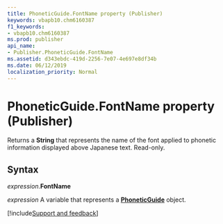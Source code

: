 ```yaml
---
title: PhoneticGuide.FontName property (Publisher)
keywords: vbapb10.chm6160387
f1_keywords:
- vbapb10.chm6160387
ms.prod: publisher
api_name:
- Publisher.PhoneticGuide.FontName
ms.assetid: d343ebdc-419d-2256-7e07-4e697e8df34b
ms.date: 06/12/2019
localization_priority: Normal
---
```



# PhoneticGuide.FontName property (Publisher)

Returns a **String** that represents the name of the font applied to phonetic information displayed above Japanese text. Read-only.


## Syntax

_expression_.**FontName**

_expression_ A variable that represents a **[PhoneticGuide](Publisher.PhoneticGuide.md)** object.


[!include[Support and feedback](~/includes/feedback-boilerplate.md)]